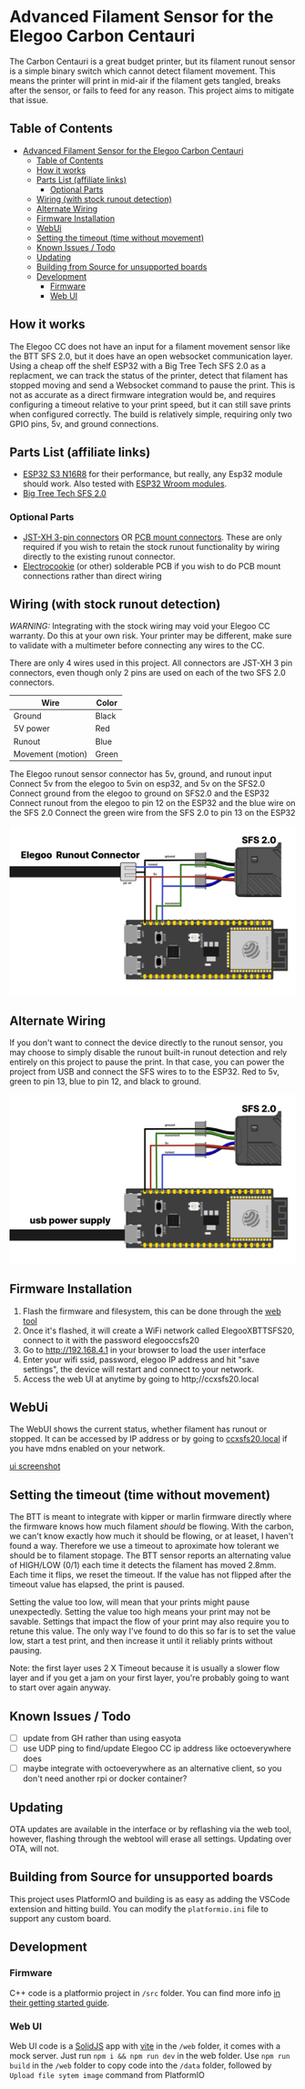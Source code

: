# Advanced Filament Sensor for the Elegoo Carbon Centauri

The Carbon Centauri is a great budget printer, but its filament runout sensor is a simple binary switch which cannot detect filament movement. This means the printer will print in mid-air if the filament gets tangled, breaks after the sensor, or fails to feed for any reason. This project aims to mitigate that issue.

## Table of Contents

- [Advanced Filament Sensor for the Elegoo Carbon Centauri](#advanced-filament-sensor-for-the-elegoo-carbon-centauri)
  - [Table of Contents](#table-of-contents)
  - [How it works](#how-it-works)
  - [Parts List (affiliate links)](#parts-list-affiliate-links)
    - [Optional Parts](#optional-parts)
  - [Wiring (with stock runout detection)](#wiring-with-stock-runout-detection)
  - [Alternate Wiring](#alternate-wiring)
  - [Firmware Installation](#firmware-installation)
  - [WebUi](#webui)
  - [Setting the timeout (time without movement)](#setting-the-timeout-time-without-movement)
  - [Known Issues / Todo](#known-issues--todo)
  - [Updating](#updating)
  - [Building from Source for unsupported boards](#building-from-source-for-unsupported-boards)
  - [Development](#development)
    - [Firmware](#firmware)
    - [Web UI](#web-ui)

## How it works

The Elegoo CC does not have an input for a filament movement sensor like the BTT SFS 2.0, but it does have an open websocket communication layer. Using a cheap off the shelf ESP32 with a Big Tree Tech SFS 2.0 as a replacment, we can track the status of the printer, detect that filament has stopped moving and send a Websocket command to pause the print. This is not as accurate as a direct firmware integration would be, and requires configuring a timeout relative to your print speed, but it can still save prints when configured correctly. The build is relatively simple, requiring only two GPIO pins, 5v, and ground connections.

## Parts List (affiliate links)

- [ESP32 S3 N16R8](https://amzn.to/4lqfTwE) for their performance, but really, any Esp32 module should work. Also tested with [ESP32 Wroom modules](https://amzn.to/4kjtDbU).
- [Big Tree Tech SFS 2.0](https://amzn.to/40uZ1wN)

### Optional Parts

- [JST-XH 3-pin connectors](https://amzn.to/4l4m1Ll) OR [PCB mount connectors](https://amzn.to/4ns8Ntx). These are only required if you wish to retain the stock runout functionality by wiring directly to the existing runout connector.
- [Electrocookie](https://amzn.to/4lqguyo) (or other) solderable PCB if you wish to do PCB mount connections rather than direct wiring

## Wiring (with stock runout detection)

_*WARNING:*_ Integrating with the stock wiring may void your Elegoo CC warranty. Do this at your own risk. Your printer may be different, make sure to validate with a multimeter before connecting any wires to the CC.

There are only 4 wires used in this project. All connectors are JST-XH 3 pin connectors, even though only 2 pins are used on each of the two SFS 2.0 connectors.

| Wire              | Color |
| ----------------- | ----- |
| Ground            | Black |
| 5V power          | Red   |
| Runout            | Blue  |
| Movement (motion) | Green |

The Elegoo runout sensor connector has 5v, ground, and runout input
Connect 5v from the elegoo to 5vin on esp32, and 5v on the SFS2.0
Connect ground from the elegoo to ground on SFS2.0 and the ESP32
Connect runout from the elegoo to pin 12 on the ESP32 and the blue wire on the SFS 2.0
Connect the green wire from the SFS 2.0 to pin 13 on the ESP32

![Wiring Diagram](wiring.png)

## Alternate Wiring

If you don't want to connect the device directly to the runout sensor, you may choose to simply disable the runout built-in runout detection and rely entirely on this project to pause the print. In that case, you can power the project from USB and connect the SFS wires to to the ESP32. Red to 5v, green to pin 13, blue to pin 12, and black to ground.

![Wiring Diagram without connecting to Carbon](wiring2.png)

## Firmware Installation

1. Flash the firmware and filesystem, this can be done through the [web tool](https://jonathanrowny.com/cc_sfs/)
2. Once it's flashed, it will create a WiFi network called ElegooXBTTSFS20, connect to it with the password elegooccsfs20
3. Go to http://192.168.4.1 in your browser to load the user interface
4. Enter your wifi ssid, password, elegoo IP address and hit "save settings", the device will restart and connect to your network.
5. Access the web UI at anytime by going to http;//ccxsfs20.local

## WebUi

The WebUI shows the current status, whether filament has runout or stopped. It can be accessed by IP address or by going to [ccxsfs20.local](http://ccxsfs20.local) if you have mdns enabled on your network.

[ui screenshot](ui.png)

## Setting the timeout (time without movement)

The BTT is meant to integrate with kipper or marlin firmware directly where the firmware knows how much filament _should_ be flowing. With the carbon, we can't know exactly how much it should be flowing, or at leaset, I haven't found a way. Therefore we use a timeout to aproximate how tolerant we should be to filament stopage. The BTT sensor reports an alternating value of HIGH/LOW (0/1) each time it detects the filament has moved 2.8mm. Each time it flips, we reset the timeout. If the value has not flipped after the timeout value has elapsed, the print is paused.

Setting the value too low, will mean that your prints might pause unexpectedly. Setting the value too high means your print may not be savable. Settings that impact the flow of your print may also require you to retune this value. The only way I've found to do this so far is to set the value low, start a test print, and then increase it until it reliably prints without pausing.

Note: the first layer uses 2 X Timeout because it is usually a slower flow layer and if you get a jam on your first layer, you're probably going to want to start over again anyway.

## Known Issues / Todo

- [ ] update from GH rather than using easyota
- [ ] use UDP ping to find/update Elegoo CC ip address like octoeverywhere does
- [ ] maybe integrate with octoeverywhere as an alternative client, so you don't need another rpi or docker container?

## Updating

OTA updates are available in the interface or by reflashing via the web tool, however, flashing through the webtool will erase all settings. Updating over OTA, will not.

## Building from Source for unsupported boards

This project uses PlatformIO and building is as easy as adding the VSCode extension and hitting build. You can modify the `platformio.ini` file to support any custom board.

## Development

### Firmware

C++ code is a platformio project in `/src` folder. You can find more info [in their getting started guide](https://platformio.org/platformio-ide).

### Web UI

Web UI code is a [SolidJS](https://www.solidjs.com/) app with [vite](https://vite.dev/) in the `/web` folder, it comes with a mock server. Just run `npm i && npm run dev` in the web folder.
Use `npm run build` in the `/web` folder to copy code into the `/data` folder, followed by `Upload file sytem image` command from PlatformIO
